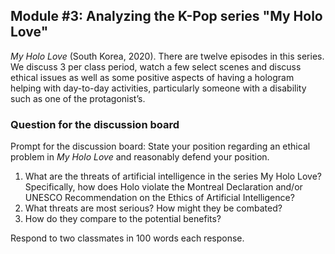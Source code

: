 ## Module #3: Analyzing the K-Pop series "My Holo Love"

*My Holo Love* (South Korea, 2020). There are twelve episodes in this series. We discuss 3 per class period, watch a few select scenes and discuss ethical issues as well as some positive
aspects of having a hologram helping with day-to-day activities, particularly someone with a disability such as one of the protagonist’s.
### Question for the discussion board
Prompt for the discussion board: State your position regarding an ethical problem in *My Holo Love* and reasonably defend your position. 
1. What are the threats of artificial intelligence in the series My Holo Love? Specifically, how does Holo violate the Montreal Declaration and/or UNESCO Recommendation on the Ethics of Artificial Intelligence?
2. What threats are most serious? How might they be combated?
3. How do they compare to the potential benefits?

Respond to two classmates in 100 words each response.


